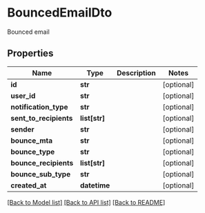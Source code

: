 # BouncedEmailDto

Bounced email
## Properties
Name | Type | Description | Notes
------------ | ------------- | ------------- | -------------
**id** | **str** |  | [optional] 
**user_id** | **str** |  | [optional] 
**notification_type** | **str** |  | [optional] 
**sent_to_recipients** | **list[str]** |  | [optional] 
**sender** | **str** |  | [optional] 
**bounce_mta** | **str** |  | [optional] 
**bounce_type** | **str** |  | [optional] 
**bounce_recipients** | **list[str]** |  | [optional] 
**bounce_sub_type** | **str** |  | [optional] 
**created_at** | **datetime** |  | [optional] 

[[Back to Model list]](../README#documentation-for-models) [[Back to API list]](../README#documentation-for-api-endpoints) [[Back to README]](../README)


